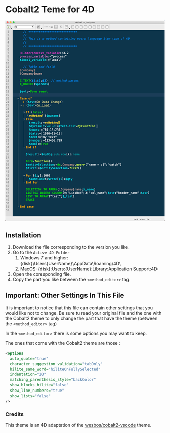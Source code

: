 # Cobalt2 Teme for 4D

![Preview](https://github.com/Ganbin/cobalt2-4D/blob/master/cobalt2-preview.png)

## Installation

1. Download the file corresponding to the version you like.
2. Go to the `Active 4D Folder`
   1. Windows 7 and higher: {disk}\Users\{UserName}\AppData\Roaming\4D\
   2. MacOS: {disk}:Users:{UserName}:Library:Application Support:4D:
3. Open the coresponding file.
4. Copy the part you like between the `<method_editor>` tag.

## Important: Other Settings In This File

It is important to notice that this file can contain other settings that you would like not to change. Be sure tu read your original file and the one with the Cobalt2 theme to only change the part that have the theme (between the `<method_editor>` tag)

In the `<method_editor>` there is some options you may want to keep.

The ones that come with the Cobalt2 theme are those :

```xml
<options
  auto_quote="true"
  character_suggestion_validation="tabOnly"
  hilite_same_word="hiliteOnFullySelected"
  indentation="20"
  matching_parenthesis_style="backColor"
  show_blocks_hilite="false"
  show_line_numbers="true"
  show_lists="false"
/>
```

### Credits

This theme is an 4D adaptation of the [wesbos/cobalt2-vscode](https://github.com/wesbos/cobalt2-vscode) theme.
